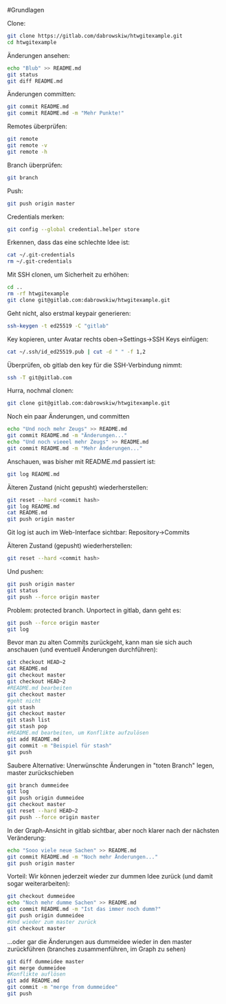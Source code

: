 #Grundlagen

Clone:
```sh
git clone https://gitlab.com/dabrowskiw/htwgitexample.git
cd htwgitexample
```

Änderungen ansehen:
```sh
echo "Blub" >> README.md
git status
git diff README.md
```

Änderungen committen:
```sh
git commit README.md
git commit README.md -m "Mehr Punkte!"
```

Remotes überprüfen:
```sh
git remote
git remote -v
git remote -h
```

Branch überprüfen:
```sh
git branch
```

Push:
```sh
git push origin master
```

Credentials merken:
```sh
git config --global credential.helper store
```

Erkennen, dass das eine schlechte Idee ist:
```sh
cat ~/.git-credentials
rm ~/.git-credentials
```

Mit SSH clonen, um Sicherheit zu erhöhen:
```sh
cd ..
rm -rf htwgitexample
git clone git@gitlab.com:dabrowskiw/htwgitexample.git
```

Geht nicht, also erstmal keypair generieren:
```sh
ssh-keygen -t ed25519 -C "gitlab"
```

Key kopieren, unter Avatar rechts oben->Settings->SSH Keys einfügen: 
```sh
cat ~/.ssh/id_ed25519.pub | cut -d " " -f 1,2
```

Überprüfen, ob gitlab den key für die SSH-Verbindung nimmt:
```sh
ssh -T git@gitlab.com
```

Hurra, nochmal clonen:
```sh
git clone git@gitlab.com:dabrowskiw/htwgitexample.git
```

Noch ein paar Änderungen, und committen
```sh
echo "Und noch mehr Zeugs" >> README.md
git commit README.md -m "Änderungen..."
echo "Und noch vieeel mehr Zeugs" >> README.md
git commit README.md -m "Mehr Änderungen..."
```

Anschauen, was bisher mit README.md passiert ist:
```sh
git log README.md
```

Älteren Zustand (nicht gepusht) wiederherstellen:
```sh
git reset --hard <commit hash>
git log README.md
cat README.md
git push origin master
```

Git log ist auch im Web-Interface sichtbar: Repository->Commits

Älteren Zustand (gepusht) wiederherstellen:
```sh
git reset --hard <commit hash>
```

Und pushen:
```sh
git push origin master
git status
git push --force origin master
```

Problem: protected branch. Unportect in gitlab, dann geht es:
```sh
git push --force origin master
git log
```

Bevor man zu alten Commits zurückgeht, kann man sie sich auch anschauen (und eventuell Änderungen durchführen):
```sh
git checkout HEAD~2
cat README.md
git checkout master
git checkout HEAD~2
#README.md bearbeiten
git checkout master
#geht nicht
git stash
git checkout master
git stash list
git stash pop
#README.md bearbeiten, um Konflikte aufzulösen
git add README.md
git commit -m "Beispiel für stash"
git push
```

Saubere Alternative: Unerwünschte Änderungen in "toten Branch" legen, master zurückschieben
```sh
git branch dummeidee
git log
git push origin dummeidee
git checkout master
git reset --hard HEAD~2
git push --force origin master
```

In der Graph-Ansicht in gitlab sichtbar, aber noch klarer nach der nächsten Veränderung:
```sh
echo "Sooo viele neue Sachen" >> README.md
git commit README.md -m "Noch mehr Änderungen..."
git push origin master
```

Vorteil: Wir können jederzeit wieder zur dummen Idee zurück (und damit sogar weiterarbeiten):
```sh
git checkout dummeidee
echo "Noch mehr dumme Sachen" >> README.md 
git commit README.md -m "Ist das immer noch dumm?"
git push origin dummeidee
#Und wieder zum master zurück
git checkout master
```

...oder gar die Änderungen aus dummeidee wieder in den master zurückführen (branches zusammenführen, im Graph zu sehen)
```sh
git diff dummeidee master
git merge dummeidee
#Konflikte auflösen
git add README.md
git commit -m "merge from dummeidee"
git push
```
